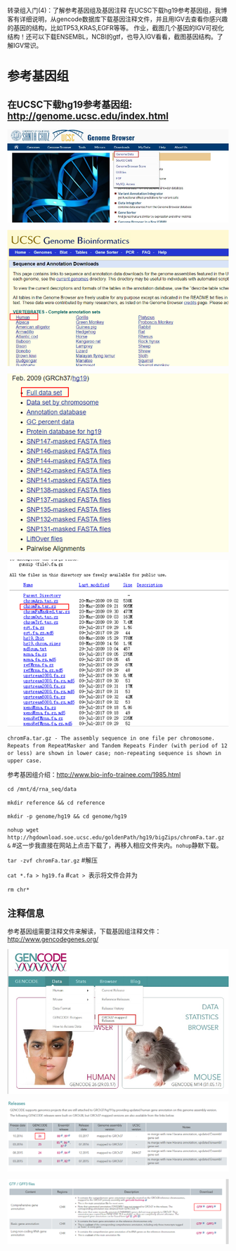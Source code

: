 转录组入门(4)：了解参考基因组及基因注释
在UCSC下载hg19参考基因组，我博客有详细说明，从gencode数据库下载基因注释文件，并且用IGV去查看你感兴趣的基因的结构，比如TP53,KRAS,EGFR等等。
作业，截图几个基因的IGV可视化结构！还可以下载ENSEMBL，NCBI的gtf，也导入IGV看看，截图基因结构。了解IGV常识。

参考基因组
=======
在UCSC下载hg19参考基因组: http://genome.ucsc.edu/index.html
-----

![](https://github.com/CLDIAO/learning-RNA-Seq/blob/master/graph/1.jpg)

![](https://github.com/CLDIAO/learning-RNA-Seq/blob/master/graph/2.jpg)

![](https://github.com/CLDIAO/learning-RNA-Seq/blob/master/graph/3.jpg)

![](https://github.com/CLDIAO/learning-RNA-Seq/blob/master/graph/4.jpg)

`chromFa.tar.gz - The assembly sequence in one file per chromosome.
    Repeats from RepeatMasker and Tandem Repeats Finder (with period
    of 12 or less) are shown in lower case; non-repeating sequence is
    shown in upper case.`

参考基因组介绍：http://www.bio-info-trainee.com/1985.html

`cd /mnt/d/rna_seq/data`

`mkdir reference && cd reference`

`mkdir -p genome/hg19 && cd genome/hg19`

`nohup wget http://hgdownload.soe.ucsc.edu/goldenPath/hg19/bigZips/chromFa.tar.gz &` #这一步我直接在网站上点击下载了，再移入相应文件夹内。`nohup`静默下载。

`tar -zvf chromFa.tar.gz` #解压

`cat *.fa > hg19.fa` #`cat > `表示将文件合并为

`rm chr*`

注释信息
------
参考基因组需要注释文件来解读，下载基因组注释文件：http://www.gencodegenes.org/

![](https://github.com/CLDIAO/learning-RNA-Seq/blob/master/graph/5.jpg)

![](https://github.com/CLDIAO/learning-RNA-Seq/blob/master/graph/6.jpg)

![](https://github.com/CLDIAO/learning-RNA-Seq/blob/master/graph/7.jpg)

